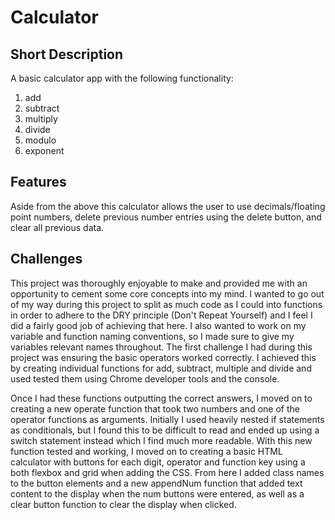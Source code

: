 # Calculator

## Short Description

A basic calculator app with the following functionality:

1. add
2. subtract
3. multiply
4. divide
5. modulo
6. exponent

## Features

Aside from the above this calculator allows the user to use decimals/floating point numbers, delete previous number entries using the delete button, and clear all previous data.

## Challenges

This project was thoroughly enjoyable to make and provided me with an opportunity to cement some core concepts into my mind. I wanted to go out of my way during this project to split as much code as I could into functions in order to adhere to the DRY principle (Don't Repeat Yourself) and I feel I did a fairly good job of achieving that here. I also wanted to work on my variable and function naming conventions, so I made sure to give my variables relevant names throughout. The first challenge I had during this project was ensuring the basic operators worked correctly. I achieved this by creating individual functions for add, subtract, multiple and divide and used tested them using Chrome developer tools and the console.

Once I had these functions outputting the correct answers, I moved on to creating a new operate function that took two numbers and one of the operator functions as arguments. Initially I used heavily nested if statements as conditionals, but I found this to be difficult to read and ended up using a switch statement instead which I find much more readable. With this new function tested and working, I moved on to creating a basic HTML calculator with buttons for each digit, operator and function key using a both flexbox and grid when adding the CSS. From here I added class names to the button elements and a new appendNum function that added text content to the display when the num buttons were entered, as well as a clear button function to clear the display when clicked.
